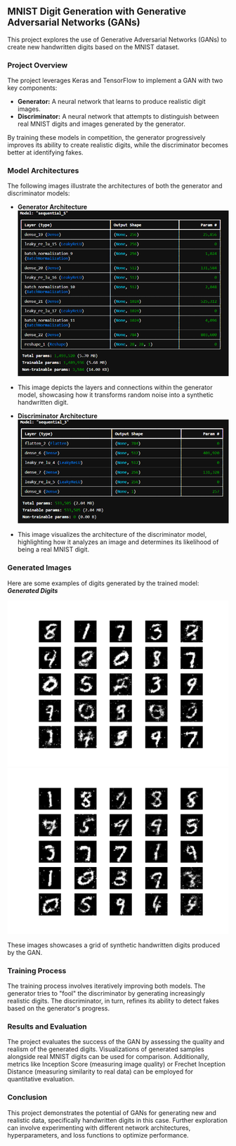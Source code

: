 ## MNIST Digit Generation with Generative Adversarial Networks (GANs)

This project explores the use of Generative Adversarial Networks (GANs) to create new handwritten digits based on the MNIST dataset. 

### Project Overview

The project leverages Keras and TensorFlow to implement a GAN with two key components:

* **Generator:** A neural network that learns to produce realistic digit images.
* **Discriminator:** A neural network that attempts to distinguish between real MNIST digits and images generated by the generator.

By training these models in competition, the generator progressively improves its ability to create realistic digits, while the discriminator becomes better at identifying fakes.

### Model Architectures

The following images illustrate the architectures of both the generator and discriminator models:

* **Generator Architecture ![generator](generator.png)**
* This image depicts the layers and connections within the generator model, showcasing how it transforms random noise into a synthetic handwritten digit.

* **Discriminator Architecture ![discriminator](discriminator.png)**
* This image visualizes the architecture of the discriminator model, highlighting how it analyzes an image and determines its likelihood of being a real MNIST digit.

### Generated Images
Here are some examples of digits generated by the trained model:
**_Generated Digits_**

![mnist-7620](mnist_7620.png) 
![mnist-7620](mnist_9770.png) 

These images showcases a grid of synthetic handwritten digits produced by the GAN.

### Training Process

The training process involves iteratively improving both models. The generator tries to "fool" the discriminator by generating increasingly realistic digits. The discriminator, in turn, refines its ability to detect fakes based on the generator's progress.

### Results and Evaluation

The project evaluates the success of the GAN by assessing the quality and realism of the generated digits. Visualizations of generated samples alongside real MNIST digits can be used for comparison. Additionally, metrics like Inception Score (measuring image quality) or Frechet Inception Distance (measuring similarity to real data) can be employed for quantitative evaluation.

### Conclusion

This project demonstrates the potential of GANs for generating new and realistic data, specifically handwritten digits in this case. Further exploration can involve experimenting with different network architectures, hyperparameters, and loss functions to optimize performance.
